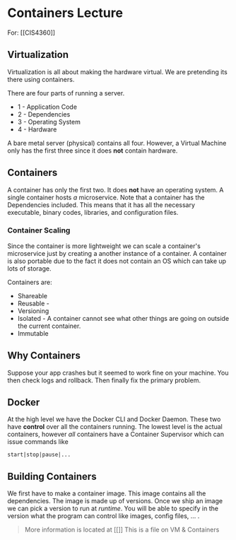 # Containers Lecture
For: [[CIS4360]]
## Virtualization
Virtualization is all about making the hardware virtual. We are pretending its there using containers.

There are four parts of running a server. 
+ 1 - Application Code
+ 2 - Dependencies
+ 3 - Operating System
+ 4 - Hardware

A bare metal server (physical) contains all four. However, a Virtual Machine only has the first three since it does **not** contain hardware.

## Containers
A container has only the first two. It does **not** have an operating system. A single container hosts *a* microservice. Note that a container has the Dependencies included. This means that it has all the necessary executable, binary codes, libraries, and configuration files.
### Container Scaling
Since the container is more lightweight we can scale a container's microservice just by creating a another instance of a container. A container is also portable due to the fact it does not contain an OS which can take up lots of storage. 

Containers are:
 - Shareable
 - Reusable - 
 - Versioning
 - Isolated - A container cannot see what other things are going on outside the current container. 
 - Immutable

## Why Containers
Suppose your app crashes but it seemed to work fine on your machine. You then check logs and rollback. Then finally fix the primary problem. 

## Docker 
At the high level we have the Docker CLI and Docker Daemon. These two have **control** over all the containers running. The lowest level is the actual containers, however *all* containers have a Container Supervisor which can issue commands like
```
start|stop|pause|...
```

## Building Containers
We first have to make a container image. This image contains all the dependencies. The image is made up of versions. Once we ship an image we can pick a version to run at *runtime*. You will be able to specify in the version what the program can control like images, config files, ... . 

> More information is located at [[]]
> This is a file on VM & Containers